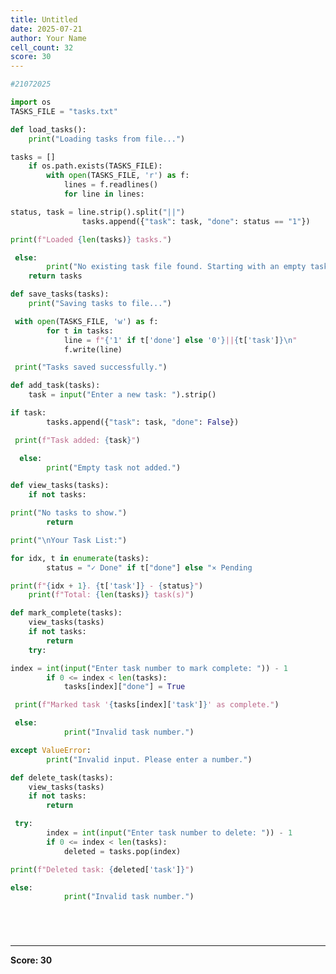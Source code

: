 ```yaml
---
title: Untitled
date: 2025-07-21
author: Your Name
cell_count: 32
score: 30
---
```


```python
#21072025
```


```python
import os
TASKS_FILE = "tasks.txt"
```


```python
def load_tasks():
    print("Loading tasks from file...")
```


```python
tasks = []
    if os.path.exists(TASKS_FILE):
        with open(TASKS_FILE, 'r') as f:
            lines = f.readlines()
            for line in lines:
```


```python
status, task = line.strip().split("||")
                tasks.append({"task": task, "done": status == "1"})
```


```python
print(f"Loaded {len(tasks)} tasks.")
```


```python
 else:
        print("No existing task file found. Starting with an empty task list.")
    return tasks
```


```python
def save_tasks(tasks):
    print("Saving tasks to file...")
```


```python
 with open(TASKS_FILE, 'w') as f:
        for t in tasks:
            line = f"{'1' if t['done'] else '0'}||{t['task']}\n"
            f.write(line)
```


```python
 print("Tasks saved successfully.")
```


```python
def add_task(tasks):
    task = input("Enter a new task: ").strip()
```


```python
if task:
        tasks.append({"task": task, "done": False})
```


```python
 print(f"Task added: {task}")
```


```python
  else:
        print("Empty task not added.")
```


```python
def view_tasks(tasks):
    if not tasks:
```


```python
print("No tasks to show.")
        return
```


```python
print("\nYour Task List:")
```


```python
for idx, t in enumerate(tasks):
        status = "✓ Done" if t["done"] else "⨯ Pending
```


```python
print(f"{idx + 1}. {t['task']} - {status}")
    print(f"Total: {len(tasks)} task(s)")
```


```python
def mark_complete(tasks):
    view_tasks(tasks)
    if not tasks:
        return
    try:
```


```python
index = int(input("Enter task number to mark complete: ")) - 1
        if 0 <= index < len(tasks):
            tasks[index]["done"] = True
```


```python
 print(f"Marked task '{tasks[index]['task']}' as complete.")
```


```python
 else:
            print("Invalid task number.")
```


```python
except ValueError:
        print("Invalid input. Please enter a number.")
```


```python
def delete_task(tasks):
    view_tasks(tasks)
    if not tasks:
        return
```


```python
 try:
        index = int(input("Enter task number to delete: ")) - 1
        if 0 <= index < len(tasks):
            deleted = tasks.pop(index)
```


```python
print(f"Deleted task: {deleted['task']}")
```


```python
else:
            print("Invalid task number.")
```


```python

```


```python

```


```python

```


```python

```


---
**Score: 30**